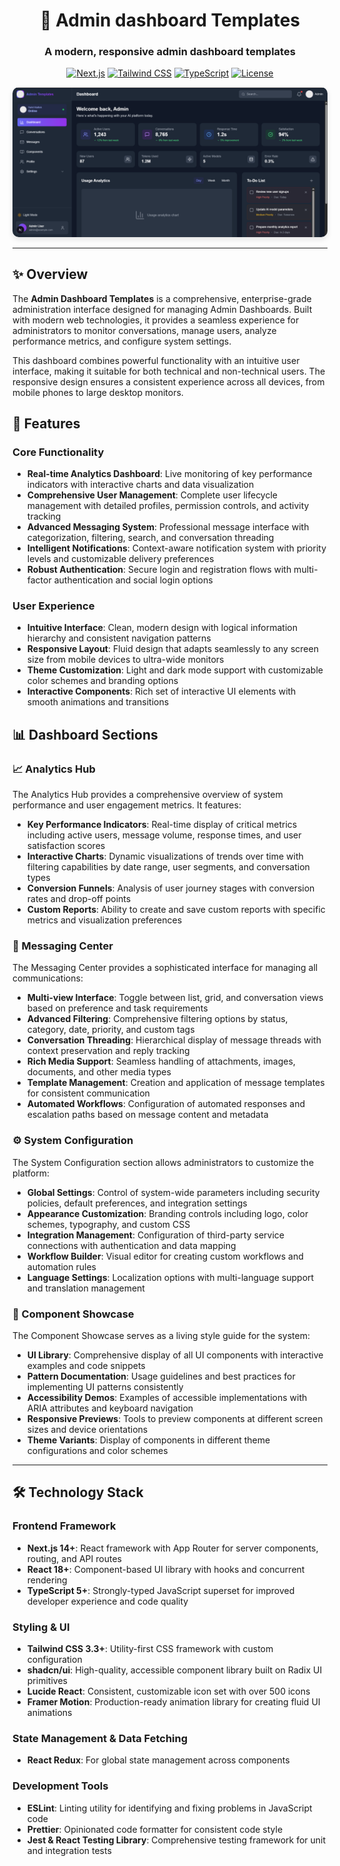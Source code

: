 <div align="center">
  
# 🚀 Admin dashboard Templates

### A modern, responsive admin dashboard templates

[![Next.js](https://img.shields.io/badge/Next.js-14+-000000?style=for-the-badge&logo=next.js&logoColor=white)](https://nextjs.org/)
[![Tailwind CSS](https://img.shields.io/badge/Tailwind-3.3+-38B2AC?style=for-the-badge&logo=tailwind-css&logoColor=white)](https://tailwindcss.com/)
[![TypeScript](https://img.shields.io/badge/TypeScript-5.0+-3178C6?style=for-the-badge&logo=typescript&logoColor=white)](https://www.typescriptlang.org/)
[![License](https://img.shields.io/badge/License-MIT-green.svg?style=for-the-badge)](LICENSE)

<p align="center">
  <img src="/public/images/admin_dashboard_template.png?height=400&width=800" alt="Dashboard Preview" style="border-radius: 10px; box-shadow: 0 4px 8px rgba(0, 0, 0, 0.1);" />
</p>

</div>

---

## ✨ Overview

The **Admin Dashboard Templates** is a comprehensive, enterprise-grade administration interface designed for managing Admin Dashboards. Built with modern web technologies, it provides a seamless experience for administrators to monitor conversations, manage users, analyze performance metrics, and configure system settings.

This dashboard combines powerful functionality with an intuitive user interface, making it suitable for both technical and non-technical users. The responsive design ensures a consistent experience across all devices, from mobile phones to large desktop monitors.



## 🌟 Features

### Core Functionality

- **Real-time Analytics Dashboard**: Live monitoring of key performance indicators with interactive charts and data visualization
- **Comprehensive User Management**: Complete user lifecycle management with detailed profiles, permission controls, and activity tracking
- **Advanced Messaging System**: Professional message interface with categorization, filtering, search, and conversation threading
- **Intelligent Notifications**: Context-aware notification system with priority levels and customizable delivery preferences
- **Robust Authentication**: Secure login and registration flows with multi-factor authentication and social login options

### User Experience

- **Intuitive Interface**: Clean, modern design with logical information hierarchy and consistent navigation patterns
- **Responsive Layout**: Fluid design that adapts seamlessly to any screen size from mobile devices to ultra-wide monitors
- **Theme Customization**: Light and dark mode support with customizable color schemes and branding options
- **Interactive Components**: Rich set of interactive UI elements with smooth animations and transitions


## 📊 Dashboard Sections

### 📈 Analytics Hub

The Analytics Hub provides a comprehensive overview of system performance and user engagement metrics. It features:

- **Key Performance Indicators**: Real-time display of critical metrics including active users, message volume, response times, and user satisfaction scores
- **Interactive Charts**: Dynamic visualizations of trends over time with filtering capabilities by date range, user segments, and conversation types
- **Conversion Funnels**: Analysis of user journey stages with conversion rates and drop-off points
- **Custom Reports**: Ability to create and save custom reports with specific metrics and visualization preferences


### 💬 Messaging Center

The Messaging Center provides a sophisticated interface for managing all communications:

- **Multi-view Interface**: Toggle between list, grid, and conversation views based on preference and task requirements
- **Advanced Filtering**: Comprehensive filtering options by status, category, date, priority, and custom tags
- **Conversation Threading**: Hierarchical display of message threads with context preservation and reply tracking
- **Rich Media Support**: Seamless handling of attachments, images, documents, and other media types
- **Template Management**: Creation and application of message templates for consistent communication
- **Automated Workflows**: Configuration of automated responses and escalation paths based on message content and metadata

### ⚙️ System Configuration

The System Configuration section allows administrators to customize the platform:

- **Global Settings**: Control of system-wide parameters including security policies, default preferences, and integration settings
- **Appearance Customization**: Branding controls including logo, color schemes, typography, and custom CSS
- **Integration Management**: Configuration of third-party service connections with authentication and data mapping
- **Workflow Builder**: Visual editor for creating custom workflows and automation rules
- **Language Settings**: Localization options with multi-language support and translation management

### 🧩 Component Showcase

The Component Showcase serves as a living style guide for the system:

- **UI Library**: Comprehensive display of all UI components with interactive examples and code snippets
- **Pattern Documentation**: Usage guidelines and best practices for implementing UI patterns consistently
- **Accessibility Demos**: Examples of accessible implementations with ARIA attributes and keyboard navigation
- **Responsive Previews**: Tools to preview components at different screen sizes and device orientations
- **Theme Variants**: Display of components in different theme configurations and color schemes

---

## 🛠️ Technology Stack

### Frontend Framework

- **Next.js 14+**: React framework with App Router for server components, routing, and API routes
- **React 18+**: Component-based UI library with hooks and concurrent rendering
- **TypeScript 5+**: Strongly-typed JavaScript superset for improved developer experience and code quality

### Styling & UI

- **Tailwind CSS 3.3+**: Utility-first CSS framework with custom configuration
- **shadcn/ui**: High-quality, accessible component library built on Radix UI primitives
- **Lucide React**: Consistent, customizable icon set with over 500 icons
- **Framer Motion**: Production-ready animation library for creating fluid UI animations

### State Management & Data Fetching

- **React Redux**: For global state management across components

### Development Tools

- **ESLint**: Linting utility for identifying and fixing problems in JavaScript code
- **Prettier**: Opinionated code formatter for consistent code style
- **Jest & React Testing Library**: Comprehensive testing framework for unit and integration tests
